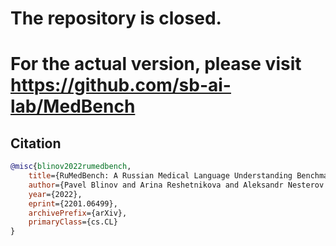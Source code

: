 # The repository is closed.
# For the actual version, please visit https://github.com/sb-ai-lab/MedBench

## Citation
```bibtex
@misc{blinov2022rumedbench,
    title={RuMedBench: A Russian Medical Language Understanding Benchmark},
    author={Pavel Blinov and Arina Reshetnikova and Aleksandr Nesterov and Galina Zubkova and Vladimir Kokh},
    year={2022},
    eprint={2201.06499},
    archivePrefix={arXiv},
    primaryClass={cs.CL}
}
```
